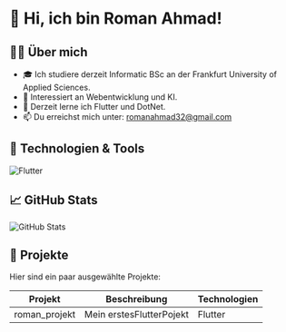 # 👋 Hi, ich bin Roman Ahmad!

## 👨‍💻 Über mich
- 🎓 Ich studiere derzeit Informatic BSc an der Frankfurt University of Applied Sciences.
- 💼 Interessiert an Webentwicklung und KI.
- 🌱 Derzeit lerne ich Flutter und DotNet.
- 📫 Du erreichst mich unter: romanahmad32@gmail.com

## 🔧 Technologien & Tools
![Flutter]([https://img.shields.io/badge/-HTML5-E34F26?style=flat&logo=html5&logoColor=white](https://img.shields.io/badge/Flutter-02569B?style=for-the-badge&logo=flutter&logoColor=white))

## 📈 GitHub Stats
![GitHub Stats](https://github-readme-stats.vercel.app/api?username=DEIN_USERNAME&show_icons=true&theme=github_dark)

## 📂 Projekte
Hier sind ein paar ausgewählte Projekte:

| Projekt | Beschreibung | Technologien |
|--------|--------------|---------------|
| roman_projekt | Mein erstesFlutterPojekt | Flutter |
